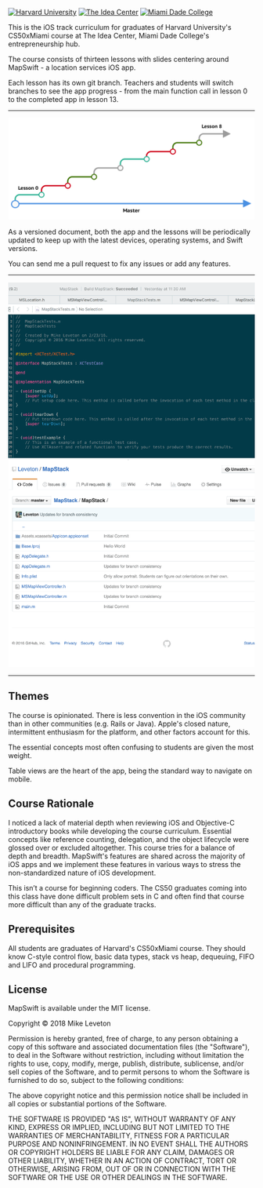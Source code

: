[<img style="width: 200px;" src="https://upload.wikimedia.org/wikipedia/commons/thumb/3/36/Harvard_Wreath_Logo_1.png/246px-Harvard_Wreath_Logo_1.png" alt="Harvard University" />](http://www.harvard.edu/)
[<img style="width: 200px;" src="http://i.imgur.com/7Rjxn1J.png" alt="The Idea Center" />](http://theideacenter.co/)
[<img style="width: 200px;" src="http://i.imgur.com/wzb1fU6.png" alt="Miami Dade College" />](http://www.mdc.edu/)

This is the iOS track curriculum for graduates of Harvard University's CS50xMiami course at The Idea Center, Miami Dade College's entrepreneurship hub.

The course consists of thirteen lessons with slides centering around MapSwift - a location services iOS app.

Each lesson has its own git branch. Teachers and students will switch branches to see the app progress - from the main function call in lesson 0 to the completed app in lesson 13.

<hr />

<img src="https://raw.githubusercontent.com/Leveton/MapStack/lesson0/images/BranchFlow.png" alt="TSNavigationStripView examples" />

As a versioned document, both the app and the lessons will be periodically updated to keep up with the latest devices, operating systems, and Swift versions.

You can send me a pull request to fix any issues or add any features.

<hr />

![](https://raw.githubusercontent.com/Leveton/HelloWorld/master/images/switchBranch.gif)
![](https://raw.githubusercontent.com/Leveton/HelloWorld/master/images/switchGithubBranch.gif)

<hr />

## Themes

The course is opinionated. There is less convention in the iOS community than in other communities (e.g. Rails or Java). Apple's closed nature, intermittent enthusiasm for the platform, and other factors account for this.

The essential concepts most often confusing to students are given the most weight.

Table views are the heart of the app, being the standard way to navigate on mobile.

## Course Rationale

I noticed a lack of material depth when reviewing iOS and Objective-C introductory books while developing the course curriculum. Essential concepts like reference counting, delegation, and the object lifecycle were glossed over or excluded altogether. This course tries for a balance of depth and breadth. MapSwift's features are shared across the majority of iOS apps and we implement these features in various ways to stress the non-standardized nature of iOS development.

This isn’t a course for beginning coders. The CS50 graduates coming into this class have done difficult problem sets in C and often find that course more difficult than any of the graduate tracks.

## Prerequisites

All students are graduates of Harvard's CS50xMiami course. They should know C-style control flow, basic data types, stack vs heap, dequeuing, FIFO and LIFO and procedural programming.

## License

MapSwift is available under the MIT license.

Copyright © 2018 Mike Leveton

Permission is hereby granted, free of charge, to any person obtaining a copy of this software and associated documentation files (the "Software"), to deal in the Software without restriction, including without limitation the rights to use, copy, modify, merge, publish, distribute, sublicense, and/or sell copies of the Software, and to permit persons to whom the Software is furnished to do so, subject to the following conditions:

The above copyright notice and this permission notice shall be included in all copies or substantial portions of the Software.

THE SOFTWARE IS PROVIDED "AS IS", WITHOUT WARRANTY OF ANY KIND, EXPRESS OR IMPLIED, INCLUDING BUT NOT LIMITED TO THE WARRANTIES OF MERCHANTABILITY, FITNESS FOR A PARTICULAR PURPOSE AND NONINFRINGEMENT. IN NO EVENT SHALL THE AUTHORS OR COPYRIGHT HOLDERS BE LIABLE FOR ANY CLAIM, DAMAGES OR OTHER LIABILITY, WHETHER IN AN ACTION OF CONTRACT, TORT OR OTHERWISE, ARISING FROM, OUT OF OR IN CONNECTION WITH THE SOFTWARE OR THE USE OR OTHER DEALINGS IN THE SOFTWARE.
